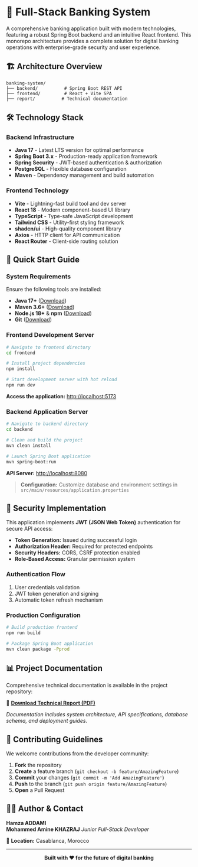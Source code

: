 # 🏦 Full-Stack Banking System

A comprehensive banking application built with modern technologies, featuring a robust Spring Boot backend and an intuitive React frontend. This monorepo architecture provides a complete solution for digital banking operations with enterprise-grade security and user experience.

## 🏗️ Architecture Overview

```
banking-system/
├── backend/          # Spring Boot REST API
├── frontend/         # React + Vite SPA
├── report/          # Technical documentation
```

## 🛠️ Technology Stack

### Backend Infrastructure
- **Java 17** - Latest LTS version for optimal performance
- **Spring Boot 3.x** - Production-ready application framework
- **Spring Security** - JWT-based authentication & authorization
- **PostgreSQL** - Flexible database configuration
- **Maven** - Dependency management and build automation

### Frontend Technology
- **Vite** - Lightning-fast build tool and dev server
- **React 18** - Modern component-based UI library
- **TypeScript** - Type-safe JavaScript development
- **Tailwind CSS** - Utility-first styling framework
- **shadcn/ui** - High-quality component library
- **Axios** - HTTP client for API communication
- **React Router** - Client-side routing solution

## 🚀 Quick Start Guide

### System Requirements
Ensure the following tools are installed:
- **Java 17+** ([Download](https://adoptium.net/))
- **Maven 3.6+** ([Download](https://maven.apache.org/))
- **Node.js 18+** & **npm** ([Download](https://nodejs.org/))
- **Git** ([Download](https://git-scm.com/))

### Frontend Development Server

```bash
# Navigate to frontend directory
cd frontend

# Install project dependencies
npm install

# Start development server with hot reload
npm run dev
```

**Access the application:** [http://localhost:5173](http://localhost:5173)

### Backend Application Server

```bash
# Navigate to backend directory
cd backend

# Clean and build the project
mvn clean install

# Launch Spring Boot application
mvn spring-boot:run
```

**API Server:** [http://localhost:8080](http://localhost:8080)

> **Configuration:** Customize database and environment settings in `src/main/resources/application.properties`

## 🔐 Security Implementation

This application implements **JWT (JSON Web Token)** authentication for secure API access:

- **Token Generation:** Issued during successful login
- **Authorization Header:** Required for protected endpoints
- **Security Headers:** CORS, CSRF protection enabled
- **Role-Based Access:** Granular permission system

### Authentication Flow
1. User credentials validation
2. JWT token generation and signing
3. Automatic token refresh mechanism


### Production Configuration
```bash
# Build production frontend
npm run build

# Package Spring Boot application
mvn clean package -Pprod
```

## 📊 Project Documentation

Comprehensive technical documentation is available in the project repository:

📄 **[Download Technical Report (PDF)](./report/project-report.pdf)**

*Documentation includes system architecture, API specifications, database schema, and deployment guides.*

## 🤝 Contributing Guidelines

We welcome contributions from the developer community:

1. **Fork** the repository
2. **Create** a feature branch (`git checkout -b feature/AmazingFeature`)
3. **Commit** your changes (`git commit -m 'Add AmazingFeature'`)
4. **Push** to the branch (`git push origin feature/AmazingFeature`)
5. **Open** a Pull Request



## 👨‍💻 Author & Contact

**Hamza ADDAMI**  
**Mohammed Amine KHAZRAJ**
*Junior Full-Stack Developer*

📍 **Location:** Casablanca, Morocco  


---

<div align="center">
  <strong>Built with ❤️ for the future of digital banking</strong>
</div>
